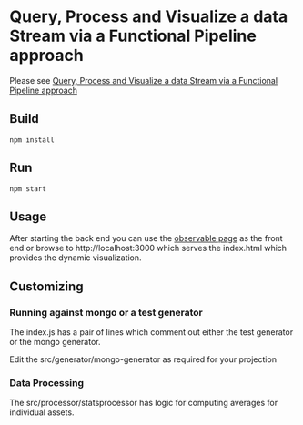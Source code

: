 # Query, Process and Visualize a data Stream via a Functional Pipeline approach

Please see [Query, Process and Visualize a data Stream via a Functional Pipeline approach](https://beta.observablehq.com/@bayeslife/stream-query-process-and-visualize-via-a-functional-pipeli)

## Build

```
npm install
```

## Run 
```
npm start
```

## Usage

After starting the back end you can use the [observable page](https://beta.observablehq.com/@bayeslife/stream-query-process-and-visualize-via-a-functional-pipeli) 
as the front end or browse to http://localhost:3000 which serves the index.html which provides the dynamic visualization.

## Customizing
### Running against mongo or a test generator

The index.js has a pair of lines which comment out either the test generator or the mongo generator.

Edit the src/generator/mongo-generator as required for your projection

### Data Processing

The src/processor/statsprocessor has logic for computing averages for individual assets.

